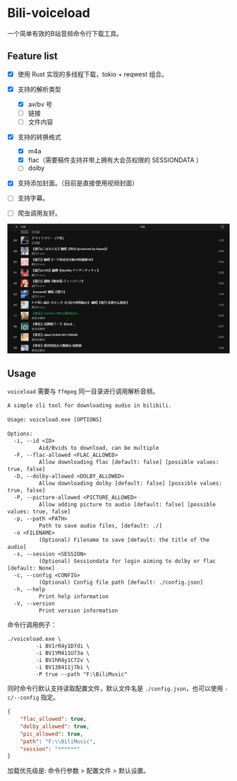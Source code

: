# Bili-voiceload

一个简单有效的B站音频命令行下载工具。

## Feature list
- [x] 使用 Rust 实现的多线程下载，tokio + reqwest 组合。
- [x] 支持的解析类型
  - [x] av/bv 号
  - [ ] 链接
  - [ ] 文件内容
- [x] 支持的转换格式
  - [x] m4a
  - [x] flac（需要稿件支持并带上拥有大会员权限的 SESSIONDATA ）
  - [ ] dolby
- [x] 支持添加封面。（目前是直接使用视频封面）
- [ ] 支持字幕。
- [ ] 爬虫调用友好。


![](./screen.png)

## Usage

`voiceload` 需要与 `ffmpeg` 同一目录进行调用解析音频。

```text
A simple cli tool for downloading audio in bilibili.

Usage: voiceload.exe [OPTIONS]

Options:
  -i, --id <ID>
          Aid/Bvids to download, can be multiple
  -F, --flac-allowed <FLAC_ALLOWED>
          Allow downloading flac [default: false] [possible values: true, false]
  -D, --dolby-allowed <DOLBY_ALLOWED>
          Allow downloading dolby [default: false] [possible values: true, false]
  -P, --picture-allowed <PICTURE_ALLOWED>
          Allow adding picture to audio [default: false] [possible values: true, false]
  -p, --path <PATH>
          Path to save audio files, [default: ./]
  -o <FILENAME>
          (Optional) Filename to save [default: the title of the audio]
  -s, --session <SESSION>
          (Optional) Sessiondata for login aiming to dolby or flac [default: None]
  -c, --config <CONFIG>
          (Optional) Config file path [default: ./config.json]
  -h, --help
          Print help information
  -V, --version
          Print version information
```

命令行调用例子：
```
./voiceload.exe \
         -i BV1rR4y1D7di \
         -i BV1YM411U73a \
         -i BV1hR4y1C72v \
         -i BV138411j7bi \
         -P true --path "F:\BiliMusic"
```

同时命令行默认支持读取配置文件，默认文件名是 `./config.json`，也可以使用 `-c/--config` 指定。

```json
{
    "flac_allowed": true,
    "dolby_allowed": true,
    "pic_allowed": true,
    "path": "F:\\BiliMusic",
    "session": "******"
}
```

加载优先级是: 命令行参数 > 配置文件 > 默认设置。